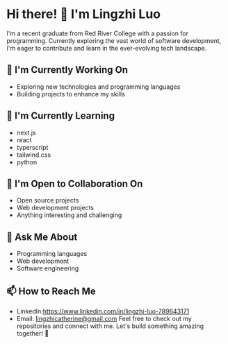 # Hi there! 👋 I'm Lingzhi Luo

I'm a recent graduate from Red River College with a passion for programming. Currently exploring the vast world of software development, I'm eager to contribute and learn in the ever-evolving tech landscape.

## 🔭 I'm Currently Working On

- Exploring new technologies and programming languages
- Building projects to enhance my skills

## 🌱 I'm Currently Learning

- next.js
- react
- typerscript
- tailwind.css
- python

## 👯 I'm Open to Collaboration On

- Open source projects
- Web development projects
- Anything interesting and challenging

## 💬 Ask Me About

- Programming languages
- Web development
- Software engineering

## 📫 How to Reach Me

- LinkedIn:https://www.linkedin.com/in/lingzhi-luo-789643171
- Email: lingzhicatherine@gmail.com
Feel free to check out my repositories and connect with me. Let's build something amazing together! 🚀
